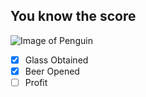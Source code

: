 
## You know the score

![Image of Penguin](https://res.cloudinary.com/uktv/image/upload/b_rgb:000000,w_880,h_495/v1390397872/fhn7rro0iy24phgq6bzd.jpg)


- [x] Glass Obtained
- [x] Beer Opened
- [ ] Profit
